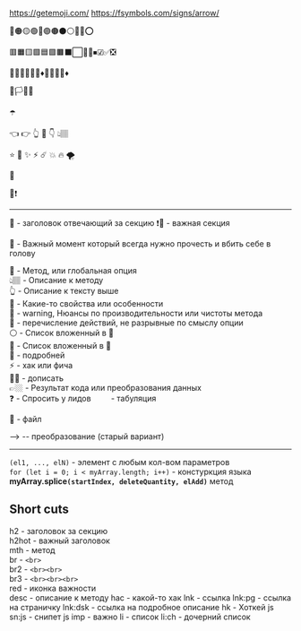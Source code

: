 https://getemoji.com/
https://fsymbols.com/signs/arrow/

🔴🟠🟡🟢🔵🟣🟤⚫⚪🔘🛑⭕

🟥🟧🟨🟩🟦🟪🟫⬛⬜🔲🔳⏹☑✅❎

🔺🔻🔷🔶🔹🔸♦💠💎💧🧊♦️

🏴🏳🚩🏁

☂️

👈 👉 👆 🖕 👇 👆🏽
 
⭐️ 🌟 ✨ ⚡️ ☄️ 💥 🔥 🌪

🎯

📛❗️

---

🚩 - заголовок отвечающий за секцию
❗🚩 - важная секция

🛑 - Важный момент который всегда нужно прочесть и вбить себе в голову

💠 - Метод, или глобальная опция  
👆🏽 - Описание к методу  
👆 - Описание к тексту выше  
🔹 - Какие-то свойства или особенности  
🔸 - warning, Нюансы по производительности или чистоты метода  
🎯 - перечисление действий, не разрывные по смыслу опции  
⚪ - Список вложенный в 🔹  
🥏 - Список вложенный в 🎯  
📗 - подробней  
⚡️ - хак или фича  
✍🏼 - дописать  
👉🏼 - Результат кода или преобразования данных  
❓ - Спросить у лидов
&emsp;&emsp; - табуляция  

📜 - файл

--> -- преобразование (старый вариант)

---


`(el1, ..., elN)` - элемент с любым кол-вом параметров    
`for (let i = 0; i < myArray.length; i++)` - констуркция языка    
**myArray.splice`(startIndex, deleteQuantity, elAdd)`** метод  

## Short cuts

h2 - заголовок за секцию  
h2hot - важный заголовок  
mth - метод    
br - `<br>`  
br2 - `<br><br>`  
br3 - `<br><br><br>`  
red - иконка важности  
desc - описание к методу
hac - какой-то хак
lnk - ссылка
lnk:pg - ссылка на страничку
lnk:dsk - ссылка на подробное описание
hk - Хоткей js
sn:js - снипет js
imp - важно
li - список
li:ch - дочерний список